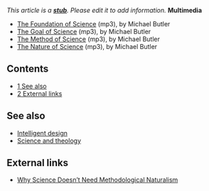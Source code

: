 *This article is a **[stub](http://www.theopedia.com/Category:Theopedia_stubs "Category:Theopedia stubs")**. Please edit it to add information.*
**Multimedia**

-   [The Foundation of Science](http://mp3.sa-media.com/media/3120515419/3120515419.mp3)
    (mp3), by Michael Butler
-   [The Goal of Science](http://www.sermonaudio.com/sermoninfo.asp?currSection=sermonssource&sermonID=3120515402)
    (mp3), by Michael Butler
-   [The Method of Science](http://www.sermonaudio.com/sermoninfo.asp?currSection=sermonssource&sermonID=31205153930)
    (mp3), by Michael Butler
-   [The Nature of Science](http://www.sermonaudio.com/sermoninfo.asp?currSection=sermonssource&sermonID=31205153836)
    (mp3), by Michael Butler

## Contents

-   [1 See also](#See_also)
-   [2 External links](#External_links)



## See also

-   [Intelligent design](Intelligent_design "Intelligent design")
-   [Science and theology](Science_and_theology "Science and theology")

## External links

-   [Why Science Doesn’t Need Methodological Naturalism](http://www.thinkingchristian.net/2011/03/why-science-doesnt-need-methodological-naturalism/)



